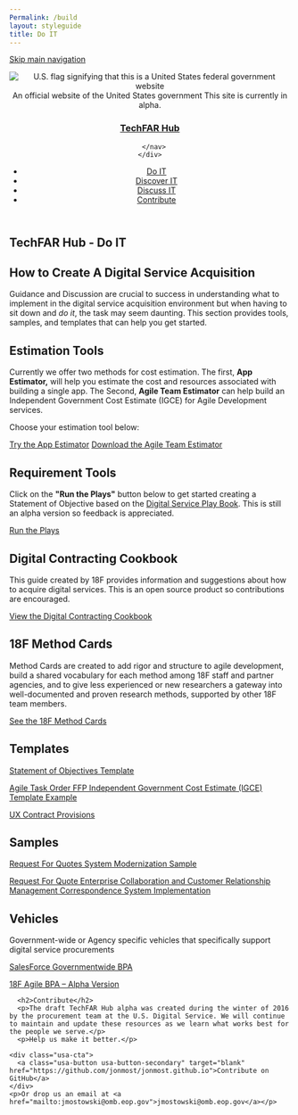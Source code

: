 ```yaml
---
Permalink: /build
layout: styleguide
title: Do IT
---
```

<link rel="stylesheet" href="/dist/css/main.css">
<link rel="stylesheet" href="/dist/css/google-fonts.css">
<script src="/dist/js/components.js"></script>


<a class="skipnav" href="#main-content">Skip main navigation</a>

<header class="usa-site-header" role="banner">

  <div class="usa-disclaimer">
    <div class="usa-grid">
      <span class="usa-disclaimer-official">
        <img class="usa-flag_icon" alt="U.S. flag signifying that this is a United States federal government website" src="{{ site.baseurl }}/dist/img/us_flag_small.png">
        An official website of the United States government
      </span>
      <span class="usa-disclaimer-stage">This site is currently in alpha. </span>
    </div>
  </div>


  <section class="usa-banner">
    <div class="usa-grid">
      <nav class="usa-site-navbar">
        <div class="logo">
          <h1>
            <a accesskey="1" title="Home" aria-label="Home" href="{{ site.baseurl }}/">TechFAR Hub</a>
          </h1>
        </div>

      </nav>
    </div>
  </section>


<aside class="sidenav">
 <div class="usa-grid">
    <aside class="usa-width-one-third">
      <ul class="usa-sidenav-list">
        <li>
          <a class="usa-current" href="{{ site.baseurl }}/build">Do IT</a>
        </li>
        <li>
          <a href="{{ site.baseurl }}/learn">Discover IT</a>
        </li>
        <li>
          <a href="{{ site.baseurl }}/community">Discuss IT</a>
        </li>
        <li>
          <a href="{{ site.baseurl }}/contribute">Contribute</a>
        </li>
      </ul>
    </aside>
  </div>
</aside>
  
</header>

<div class="main-content" role="main">
  <section class="usa-section">
    <div class="usa-grid">
 <h1>TechFAR Hub - Do IT</h1>
      </nav>
<h2>How to Create A Digital Service Acquisition</h2>

Guidance and Discussion are crucial to success in understanding what to implement in the digital service acquisition environment but when having to sit down and <em>do it</em>, the task may seem daunting. This section provides tools, samples, and templates that can help you get started.

<h2>Estimation Tools</h2>
Currently we offer two methods for cost estimation. The first, <strong>App Estimator,</strong> will help you estimate the cost and resources associated with building a single app.  The Second, <strong>Agile Team Estimator</strong> can help build an Independent Government Cost Estimate (IGCE) for Agile Development services. 
<p>Choose your estimation tool below:</p>

  <div class="button_wrapper">
    <a class="usa-button-outline usa-button-active" type="button" target="blank" href="https://playbook-in-action.apps.cloud.gov">Try the App Estimator</a>
    <a class="usa-button-outline usa-button-active" type="button" target="blank" href="https://acquisition-planning-beta.herokuapp.com/agile_estimator">Download the Agile Team Estimator</a>
 
  </div>
 <p></p>

<h2>Requirement Tools</h2>
Click on the <strong>"Run the Plays"</strong> button below to get started creating a Statement of Objective based on the <a href="https://playbook.cio.gov/">Digital Service Play Book</a>. This is still an alpha version so feedback is appreciated. 
<p></p>
<div class="button_wrapper">
   <a class="usa-button-outline usa-button-active" type="button" target="blank" href="https://playbook-in-action.apps.cloud.gov">Run the Plays</a>
  </div>


<p></P>

<h2>Digital Contracting Cookbook</h2>
This guide created by 18F provides information and suggestions about how to acquire digital services. This is an open source product so contributions are encouraged. 
<p></p>
<a class="usa-button-outline usa-button-active" type="button" target="blank" href="https://pages.18f.gov/contracting-cookbook/">View the Digital Contracting Cookbook</a>

<p></p>
<h2>18F Method Cards</h2>
Method Cards are created to add rigor and structure to agile development, build a shared vocabulary for each method among 18F staff and partner agencies, and to give less experienced or new researchers a gateway into well-documented and proven research methods, supported by other 18F team members.
<p></p>
<a class="usa-button-outline usa-button-active" type="button" target="blank" href="https://methods.18f.gov/">See the 18F Method Cards</a>

<p></p>

<h2>Templates</h2>
<P><a target="blank" href="/assets/DigitalServiceSOO.docx">Statement of Objectives Template</a></P>
<p><a target="blank" href="/assets/Agile_Task_Order_IGCE_Example_-Sec_508_Remediated.docx">Agile Task Order FFP Independent Government Cost Estimate (IGCE) Template Example</a></p>
<P><a target="blank" href="/assets/UX%20Contract%20Provisions.docx">UX Contract Provisions</a></P>
 


<h2>Samples</h2>
<p><a target="blank" href="/assets/Agile%20Task%20Order%20Example.docx">Request For Quotes System Modernization Sample</a></p>
<p><a target="blank" href="/assets/CRMTaskOrder%20Sample%20DRAFT.docx">Request For Quote Enterprise Collaboration and Customer Relationship Management Correspondence System Implementation</a></p>


<h2>Vehicles</h2>
Government-wide or Agency specific vehicles that specifically support digital service procurements
<p></p>
<a target="blank" href="http://www.gsa.gov/portal/content/120966">SalesForce Governmentwide BPA</a>
<p></p>
<a target="blank" href="https://18f.gsa.gov/2015/08/28/announcing-the-agile-BPA-awards/">18F Agile BPA – Alpha Version</a>



      <h2>Contribute</h2>
      <p>The draft TechFAR Hub alpha was created during the winter of 2016 by the procurement team at the U.S. Digital Service. We will continue to maintain and update these resources as we learn what works best for the people we serve.</p>
      <p>Help us make it better.</p>
  
    <div class="usa-cta">
      <a class="usa-button usa-button-secondary" target="blank" href="https://github.com/jonmost/jonmost.github.io">Contribute on GitHub</a>
    </div>
    <p>Or drop us an email at <a href="mailto:jmostowski@omb.eop.gov">jmostowski@omb.eop.gov</a></p>
  </div>

     

</section>

